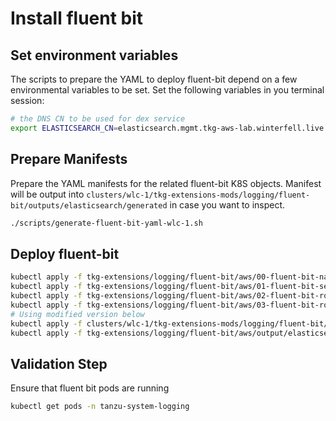 # Install fluent bit

## Set environment variables

The scripts to prepare the YAML to deploy fluent-bit depend on a few environmental variables to be set.  Set the following variables in you terminal session:

```bash
# the DNS CN to be used for dex service
export ELASTICSEARCH_CN=elasticsearch.mgmt.tkg-aws-lab.winterfell.live
```

## Prepare Manifests

Prepare the YAML manifests for the related fluent-bit K8S objects.  Manifest will be output into `clusters/wlc-1/tkg-extensions-mods/logging/fluent-bit/outputs/elasticsearch/generated` in case you want to inspect.

```bash
./scripts/generate-fluent-bit-yaml-wlc-1.sh
```

## Deploy fluent-bit

```bash
kubectl apply -f tkg-extensions/logging/fluent-bit/aws/00-fluent-bit-namespace.yaml
kubectl apply -f tkg-extensions/logging/fluent-bit/aws/01-fluent-bit-service-account.yaml
kubectl apply -f tkg-extensions/logging/fluent-bit/aws/02-fluent-bit-role.yaml
kubectl apply -f tkg-extensions/logging/fluent-bit/aws/03-fluent-bit-role-binding.yaml
# Using modified version below
kubectl apply -f clusters/wlc-1/tkg-extensions-mods/logging/fluent-bit/aws/output/elasticsearch/generated/04-fluent-bit-configmap.yaml
kubectl apply -f tkg-extensions/logging/fluent-bit/aws/output/elasticsearch/05-fluent-bit-ds.yaml
```

## Validation Step

Ensure that fluent bit pods are running

```bash
kubectl get pods -n tanzu-system-logging
```
